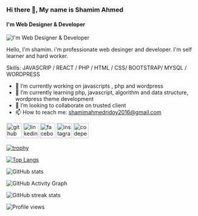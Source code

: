 ### Hi there 👋, My name is Shamim Ahmed
#### I'm Web Designer & Developer
![I'm Web Designer & Developer](https://i.ibb.co/cg4tvd2/banner.png)

Hello, I'm shamim. i'm professionate web desinger and developer. I'm self learner and hard worker.

Skills:  JAVASCRIP / REACT / PHP / HTML / CSS/ BOOTSTRAP/ MYSQL / WORDPRESS

- 🔭 I’m currently working on javascripts , php and wordpress 
- 🌱 I’m currently learning php, javascript, algorithm and data structure, wordpress theme development 
- 👯 I’m looking to collaborate on trusted client 
- 📫 How to reach me: shamimahmedridoy2016@gmail.com 


[<img src='https://cdn.jsdelivr.net/npm/simple-icons@3.0.1/icons/github.svg' alt='github' height='40'>](https://github.com/shamim2001)  [<img src='https://cdn.jsdelivr.net/npm/simple-icons@3.0.1/icons/linkedin.svg' alt='linkedin' height='40'>](https://www.linkedin.com/in/in/shamimdev//)  [<img src='https://cdn.jsdelivr.net/npm/simple-icons@3.0.1/icons/facebook.svg' alt='facebook' height='40'>](https://www.facebook.com/shamimahmed23)  [<img src='https://cdn.jsdelivr.net/npm/simple-icons@3.0.1/icons/instagram.svg' alt='instagram' height='40'>](https://www.instagram.com//md_shamimahmed_/)  [<img src='https://cdn.jsdelivr.net/npm/simple-icons@3.0.1/icons/codepen.svg' alt='codepen' height='40'>](https://codepen.io/shamim2001)  

[![trophy](https://github-profile-trophy.vercel.app/?username=shamim2001)](https://github.com/ryo-ma/github-profile-trophy)

[![Top Langs](https://github-readme-stats.vercel.app/api/top-langs/?username=shamim2001)](https://github.com/anuraghazra/github-readme-stats)

![GitHub stats](https://github-readme-stats.vercel.app/api?username=shamim2001&show_icons=true)  

![GitHub Activity Graph](https://activity-graph.herokuapp.com/graph?username=shamim2001)  

![GitHub streak stats](https://github-readme-streak-stats.herokuapp.com/?user=shamim2001)  

![Profile views](https://gpvc.arturio.dev/shamim2001)  
